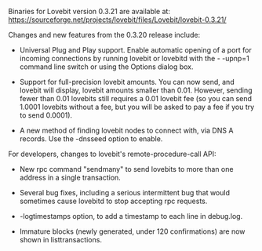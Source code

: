 Binaries for Lovebit version 0.3.21 are available at:
  https://sourceforge.net/projects/lovebit/files/Lovebit/lovebit-0.3.21/

Changes and new features from the 0.3.20 release include:

* Universal Plug and Play support.  Enable automatic opening of a port for incoming connections by running lovebit or lovebitd with the - -upnp=1 command line switch or using the Options dialog box.

* Support for full-precision lovebit amounts.  You can now send, and lovebit will display, lovebit amounts smaller than 0.01.  However, sending fewer than 0.01 lovebits still requires a 0.01 lovebit fee (so you can send 1.0001 lovebits without a fee, but you will be asked to pay a fee if you try to send 0.0001).

* A new method of finding lovebit nodes to connect with, via DNS A records. Use the -dnsseed option to enable.

For developers, changes to lovebit's remote-procedure-call API:

* New rpc command "sendmany" to send lovebits to more than one address in a single transaction.

* Several bug fixes, including a serious intermittent bug that would sometimes cause lovebitd to stop accepting rpc requests. 

* -logtimestamps option, to add a timestamp to each line in debug.log.

* Immature blocks (newly generated, under 120 confirmations) are now shown in listtransactions.
